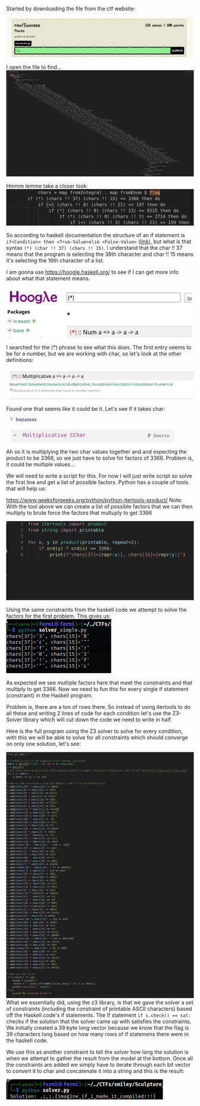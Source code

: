 
Started by downloading the file from the ctf website:

![Screenshots](Screenshots/Screenshot_2025-06-13_21-01-57.png)

I open the file to find...
![Screenshots](Screenshots/Screenshot_2025-06-13_20-58-54.png)


Hmmm lemme take a closer look:
![Screenshots](Screenshots/Screenshot_2025-06-13_20-59-30.png)


So according to haskell documentation the structure of an if statement is `if<Condition> then <True-Value>else <False-Value>` ([link](https://www.tutorialspoint.com/haskell/haskell_if_else_statement.htm)), but what is that syntax `(*) (char !! 37) (chars !! 15)`. I understand that the char !! 37 means that the program is selecting the 38th character and char !! 15 means it's selecting the 16th character of a list. 

I am gonna use https://hoogle.haskell.org/ to see if I can get more info about what that statement means. 

![Screenshots](Screenshots/Screenshot_2025-06-13_21-21-53.png)

I searched for the (*) phrase to see what this does. The first entry seems to be for a number, but we are working with char, so let's look at the other definitions:

![Screenshot](Screenshots/Screenshot_2025-06-13_21-26-44.png)

Found one that seems like it could be it. Let's see if it takes char:

![Screenshots](Screenshots/Screenshot_2025-06-13_21-28-05.png)

Ah so it is multiplying the two char values together and and expecting the product to be 3366, so we just have to solve for factors of 3366. Problem is, it could be multiple values...

We will need to write a script for this. For now I will just write script so solve the first line and get a list of possible factors. Python has a couple of tools that will help us:

https://www.geeksforgeeks.org/python/python-itertools-product/
Note: With the tool above we can create a list of possible factors that we can then multiply to brute force the factors that multuply to get 3366

![Screenshots](Screenshots/Screenshot_2025-06-19_14-47-50.png)

Using the same constraints from the haskell code we attempt to solve the factors for the first problem. This gives us: 
![Screenshots](Screenshots/Screenshot_2025-06-19_14-51-21.png)

As expected we see multiple factors here that meet the constraints and that multiply to get 3366. Now we need to fun this for every single if statement (constraint) in the Haskell program.

Problem is, there are a ton of rows there. So instead of using itertools to do all these and writing 2 lines of code for each condition let's use the Z3-Solver library which will cut down the code we need to write in half. 

Here is the full program using the Z3 solver to solve for every condition, with this we will be able to solve for all constraints which should converge on only one solution, let's see:


![Screenshots](Screenshots/Screenshot_2025-06-19_14-58-24.png)
What we essentially did, using the z3 library, is that we gave the solver a set of constraints (including the constraint of printable ASCII characters) based off the Haskell code's if statements. The If statement `if s.check() == sat:` checks if the solution that the solver came up with satisfies the constraints. We initially created a 39 byte long vector because we know that the flag is 39 characters long based on how many rows of if statemens there were in the haskell code. 

We use this as another constraint to tell the solver how long the solution is when we attempt to gather the result from the model at the bottom. Once all the constraints are added we simply have to iterate through each bit vector to convert it to char and concatenate it into a string and this is the result:

![Screenshots](Screenshots/Screenshot_2025-06-19_15-35-26.png)

